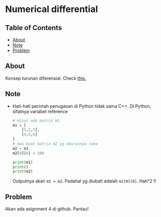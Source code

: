 # Numerical differential

## Table of Contents

- [About](#about)
- [Note](#note)
- [Problem](#problem)


## About <a name = "about"></a>

Konsep turunan diferensial. Check [this.](https://bugx.vercel.app/pages/0520.html)


## Note <a name = "note"></a>

- Hati-hati perintah penugasan di Python tidak sama C++. Di Python, sifatnya variabel reference
    ```python
    # misal ada matrix m1
    m1 = [
        [1,2,3],
        [4,5,6]
    ]
    # mau buat matrix m2 yg ukurannya sama
    m2 = m1
    m2[0][0] = 100
    
    print(m1)
    print()
    print(m2)
    ```

    Outputnya akan `m1 = m2`. Padahal yg diubah adalah `m2[0][0]`. Hati^2 !!

## Problem <a name = "problem"></a>

Akan ada asignment 4 di github. Pantau!